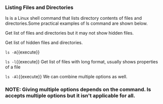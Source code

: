 ### Listing Files and Directories

ls is a Linux shell command that lists directory contents of files and directories.Some practical examples of ls command are shown below.

Get list of files and directories but it may not show 
hidden files.

Get list of hidden files and directories.

`ls -A`{{execute}}

`ls -l`{{execute}} Get list of files with long format, usually shows properties of a file

`ls -Al`{{execute}} We can combine multiple options as well.

### NOTE: Giving multiple options depends on the command. ls accepts multiple options but it isn't applicable for all.